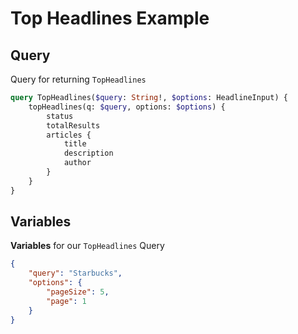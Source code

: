 # Top Headlines Example

## Query

Query for returning `TopHeadlines`

```graphql
query TopHeadlines($query: String!, $options: HeadlineInput) {
	topHeadlines(q: $query, options: $options) {
		status
		totalResults
		articles {
			title
			description
			author
		}
	}
}
```

## Variables

**Variables** for our `TopHeadlines` Query

```json
{
	"query": "Starbucks",
	"options": {
		"pageSize": 5,
		"page": 1
	}
}
```
